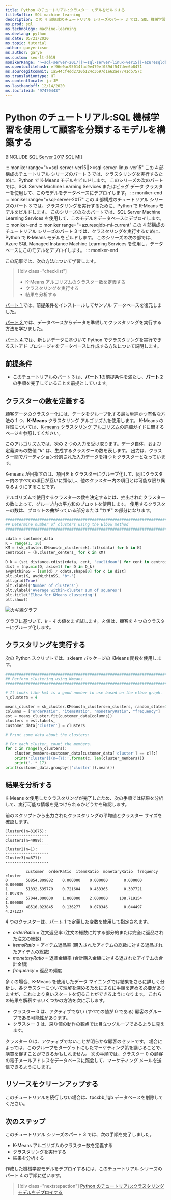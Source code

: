 ```yaml
---
title: Python のチュートリアル:クラスター モデルをビルドする
titleSuffix: SQL machine learning
description: この 4 部構成のチュートリアル シリーズのパート 3 では、SQL 機械学習を使用して Python でクラスタリングを実行するために、K-Means モデルをビルドします。
ms.prod: sql
ms.technology: machine-learning
ms.devlang: python
ms.date: 05/21/2020
ms.topic: tutorial
author: garyericson
ms.author: garye
ms.custom: seo-lt-2019
monikerRange: '>=sql-server-2017||>=sql-server-linux-ver15||=azuresqldb-mi-current'
ms.openlocfilehash: ef96e0ac95014fad9e479ef039df547dee6b8471
ms.sourcegitcommit: 1a544cf4dd2720b124c3697d1e62ae7741db757c
ms.translationtype: HT
ms.contentlocale: ja-JP
ms.lasthandoff: 12/14/2020
ms.locfileid: "97470443"
---
```

# <a name="python-tutorial-build-a-model-to-categorize-customers-with-sql-machine-learning"></a>Python のチュートリアル:SQL 機械学習を使用して顧客を分類するモデルを構築する
[!INCLUDE [SQL Server 2017 SQL MI](../../includes/applies-to-version/sqlserver2017-asdbmi.md)]

::: moniker range=">=sql-server-ver15||>=sql-server-linux-ver15"
この 4 部構成のチュートリアル シリーズのパート 3 では、クラスタリングを実行するために、Python で K-Means モデルをビルドします。 このシリーズの次のパートでは、SQL Server Machine Learning Services またはビッグ データ クラスターを使用して、このモデルをデータベースにデプロイします。
::: moniker-end
::: moniker range="=sql-server-2017"
この 4 部構成のチュートリアル シリーズのパート 3 では、クラスタリングを実行するために、Python で K-Means モデルをビルドします。 このシリーズの次のパートでは、SQL Server Machine Learning Services を使用して、このモデルをデータベースにデプロイします。
::: moniker-end
::: moniker range="=azuresqldb-mi-current"
この 4 部構成のチュートリアル シリーズのパート 3 では、クラスタリングを実行するために、Python で K-Means モデルをビルドします。 このシリーズの次の部では、Azure SQL Managed Instance Machine Learning Services を使用し、データベースにこのモデルをデプロイします。
::: moniker-end

この記事では、次の方法について学習します。

> [!div class="checklist"]
> * K-Means アルゴリズムのクラスター数を定義する
> * クラスタリングを実行する
> * 結果を分析する

[パート 1 ](python-clustering-model.md)では、前提条件をインストールしてサンプル データベースを復元しました。

[パート 2 ](python-clustering-model-prepare-data.md)では、データベースからデータを準備してクラスタリングを実行する方法を学びました。

[パート 4 ](python-clustering-model-deploy.md)では、新しいデータに基づいて Python でクラスタリングを実行できるストアド プロシージャをデータベースに作成する方法について説明します。

## <a name="prerequisites"></a>前提条件

* このチュートリアルのパート 3 は、[**パート 1**](python-clustering-model.md)の前提条件を満たし、[**パート 2**](python-clustering-model-prepare-data.md)の手順を完了していることを前提としています。

## <a name="define-the-number-of-clusters"></a>クラスターの数を定義する

顧客データのクラスター化には、データをグループ化する最も単純かつ有名な方法の 1 つ、**K-Means** クラスタリング アルゴリズムを使用します。
K-Means の詳細については、[K-means クラスタリング アルゴリズムの詳細ガイド](https://www.kdnuggets.com/2019/05/guide-k-means-clustering-algorithm.html)に関するページを参照してください。

このアルゴリズムでは、次の 2 つの入力を受け取ります。データ自体、および定義済みの数値 "*k*" は、生成するクラスターの数を表します。
出力は、クラスター間でパーティション分割された入力データを持つ *k* クラスターとなっています。

K-means が目指すのは、項目を k クラスターにグループ化して、同じクラスター内のすべての項目が互いに類似し、他のクラスター内の項目とは可能な限り異なるようにすることです。

アルゴリズムで使用するクラスターの数を決定するには、抽出されたクラスターの数によって、グループ内の平方和のプロットを使用します。 使用するクラスターの数は、プロットの曲がっている部分または "カギ" の部分になります。

```python
################################################################################################
## Determine number of clusters using the Elbow method
################################################################################################

cdata = customer_data
K = range(1, 20)
KM = (sk_cluster.KMeans(n_clusters=k).fit(cdata) for k in K)
centroids = (k.cluster_centers_ for k in KM)

D_k = (sci_distance.cdist(cdata, cent, 'euclidean') for cent in centroids)
dist = (np.min(D, axis=1) for D in D_k)
avgWithinSS = [sum(d) / cdata.shape[0] for d in dist]
plt.plot(K, avgWithinSS, 'b*-')
plt.grid(True)
plt.xlabel('Number of clusters')
plt.ylabel('Average within-cluster sum of squares')
plt.title('Elbow for KMeans clustering')
plt.show()
```

![カギ線グラフ](./media/python-tutorial-elbow-graph.png)

グラフに基づいて、*k = 4* の値をまず試します。 *k* 値は、顧客を 4 つのクラスターにグループ化します。

## <a name="perform-clustering"></a>クラスタリングを実行する

次の Python スクリプトでは、sklearn パッケージの KMeans 関数を使用します。

```python
################################################################################################
## Perform clustering using Kmeans
################################################################################################

# It looks like k=4 is a good number to use based on the elbow graph.
n_clusters = 4

means_cluster = sk_cluster.KMeans(n_clusters=n_clusters, random_state=111)
columns = ["orderRatio", "itemsRatio", "monetaryRatio", "frequency"]
est = means_cluster.fit(customer_data[columns])
clusters = est.labels_
customer_data['cluster'] = clusters

# Print some data about the clusters:

# For each cluster, count the members.
for c in range(n_clusters):
    cluster_members=customer_data[customer_data['cluster'] == c][:]
    print('Cluster{}(n={}):'.format(c, len(cluster_members)))
    print('-'* 17)
print(customer_data.groupby(['cluster']).mean())
```

## <a name="analyze-the-results"></a>結果を分析する

K-Means を使用したクラスタリングが完了したため、次の手順では結果を分析して、実行可能な情報を見つけられるかどうかを確認します。

前のスクリプトから出力されたクラスタリングの平均値とクラスター サイズを確認します。

```results
Cluster0(n=31675):
-------------------
Cluster1(n=4989):
-------------------
Cluster2(n=1):
-------------------
Cluster3(n=671):
-------------------

         customer  orderRatio  itemsRatio  monetaryRatio  frequency
cluster
0        50854.809882    0.000000    0.000000       0.000000   0.000000
1        51332.535779    0.721604    0.453365       0.307721   1.097815
2        57044.000000    1.000000    2.000000     108.719154   1.000000
3        48516.023845    0.136277    0.078346       0.044497   4.271237
```

4 つのクラスターは、[パート 1 ](python-clustering-model-prepare-data.md#separate-customers)で定義した変数を使用して指定されます。

* *orderRatio* = 注文返品率 (注文の総数に対する部分的または完全に返品された注文の総数)
* *itemsRatio* = アイテム返品率 (購入されたアイテムの総数に対する返品されたアイテムの総数)
* *monetaryRatio* = 返品金額率 (合計購入金額に対する返されたアイテムの合計金額)
* *frequency* = 返品の頻度

多くの場合、K-Means を使用したデータ マイニングでは結果をさらに詳しく分析し、各クラスターについて理解を深めるためにさらに手順を進める必要がありますが、これにより良いスタートを切ることができるようになります。
これらの結果を解釈するいくつかの方法を次に示します。

* クラスター 0 は、アクティブでない (すべての値が 0 である) 顧客のグループである可能性があります。
* クラスター 3 は、戻り値の動作の観点では目立つグループであるように見えます。

クラスター 0 は、アクティブでないことが明らかな顧客のセットです。 場合によっては、このグループをターゲットにしたマーケティング策を講じることで、購買を促すことができるかもしれません。 次の手順では、クラスター 0 の顧客の電子メールアドレスをデータベースに照会して、マーケティング メールを送信できるようにします。

## <a name="clean-up-resources"></a>リソースをクリーンアップする

このチュートリアルを続行しない場合は、tpcxbb_1gb データベースを削除してください。

## <a name="next-steps"></a>次のステップ

このチュートリアル シリーズのパート 3 では、次の手順を完了しました。

* K-Means アルゴリズムのクラスター数を定義する
* クラスタリングを実行する
* 結果を分析する

作成した機械学習モデルをデプロイするには、このチュートリアル シリーズのパート 4 の手順に従います。

> [!div class="nextstepaction"]
> [Python のチュートリアル:クラスタリング モデルをデプロイする](python-clustering-model-deploy.md)